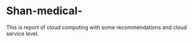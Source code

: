 # Shan-medical-
This is report of cloud computing with some recommendations and cloud service level. 
